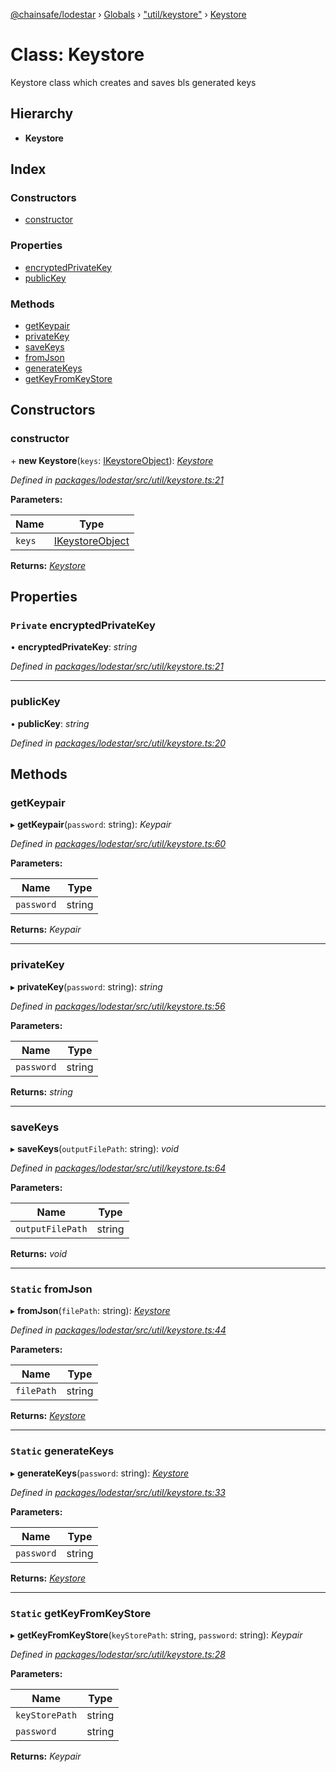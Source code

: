 [@chainsafe/lodestar](../README.md) › [Globals](../globals.md) › ["util/keystore"](../modules/_util_keystore_.md) › [Keystore](_util_keystore_.keystore.md)

# Class: Keystore

Keystore class which creates and saves bls generated keys

## Hierarchy

* **Keystore**

## Index

### Constructors

* [constructor](_util_keystore_.keystore.md#constructor)

### Properties

* [encryptedPrivateKey](_util_keystore_.keystore.md#private-encryptedprivatekey)
* [publicKey](_util_keystore_.keystore.md#publickey)

### Methods

* [getKeypair](_util_keystore_.keystore.md#getkeypair)
* [privateKey](_util_keystore_.keystore.md#privatekey)
* [saveKeys](_util_keystore_.keystore.md#savekeys)
* [fromJson](_util_keystore_.keystore.md#static-fromjson)
* [generateKeys](_util_keystore_.keystore.md#static-generatekeys)
* [getKeyFromKeyStore](_util_keystore_.keystore.md#static-getkeyfromkeystore)

## Constructors

###  constructor

\+ **new Keystore**(`keys`: [IKeystoreObject](../interfaces/_util_keystore_.ikeystoreobject.md)): *[Keystore](_util_keystore_.keystore.md)*

*Defined in [packages/lodestar/src/util/keystore.ts:21](https://github.com/ChainSafe/lodestar/blob/ee6564a3a/packages/lodestar/src/util/keystore.ts#L21)*

**Parameters:**

Name | Type |
------ | ------ |
`keys` | [IKeystoreObject](../interfaces/_util_keystore_.ikeystoreobject.md) |

**Returns:** *[Keystore](_util_keystore_.keystore.md)*

## Properties

### `Private` encryptedPrivateKey

• **encryptedPrivateKey**: *string*

*Defined in [packages/lodestar/src/util/keystore.ts:21](https://github.com/ChainSafe/lodestar/blob/ee6564a3a/packages/lodestar/src/util/keystore.ts#L21)*

___

###  publicKey

• **publicKey**: *string*

*Defined in [packages/lodestar/src/util/keystore.ts:20](https://github.com/ChainSafe/lodestar/blob/ee6564a3a/packages/lodestar/src/util/keystore.ts#L20)*

## Methods

###  getKeypair

▸ **getKeypair**(`password`: string): *Keypair*

*Defined in [packages/lodestar/src/util/keystore.ts:60](https://github.com/ChainSafe/lodestar/blob/ee6564a3a/packages/lodestar/src/util/keystore.ts#L60)*

**Parameters:**

Name | Type |
------ | ------ |
`password` | string |

**Returns:** *Keypair*

___

###  privateKey

▸ **privateKey**(`password`: string): *string*

*Defined in [packages/lodestar/src/util/keystore.ts:56](https://github.com/ChainSafe/lodestar/blob/ee6564a3a/packages/lodestar/src/util/keystore.ts#L56)*

**Parameters:**

Name | Type |
------ | ------ |
`password` | string |

**Returns:** *string*

___

###  saveKeys

▸ **saveKeys**(`outputFilePath`: string): *void*

*Defined in [packages/lodestar/src/util/keystore.ts:64](https://github.com/ChainSafe/lodestar/blob/ee6564a3a/packages/lodestar/src/util/keystore.ts#L64)*

**Parameters:**

Name | Type |
------ | ------ |
`outputFilePath` | string |

**Returns:** *void*

___

### `Static` fromJson

▸ **fromJson**(`filePath`: string): *[Keystore](_util_keystore_.keystore.md)*

*Defined in [packages/lodestar/src/util/keystore.ts:44](https://github.com/ChainSafe/lodestar/blob/ee6564a3a/packages/lodestar/src/util/keystore.ts#L44)*

**Parameters:**

Name | Type |
------ | ------ |
`filePath` | string |

**Returns:** *[Keystore](_util_keystore_.keystore.md)*

___

### `Static` generateKeys

▸ **generateKeys**(`password`: string): *[Keystore](_util_keystore_.keystore.md)*

*Defined in [packages/lodestar/src/util/keystore.ts:33](https://github.com/ChainSafe/lodestar/blob/ee6564a3a/packages/lodestar/src/util/keystore.ts#L33)*

**Parameters:**

Name | Type |
------ | ------ |
`password` | string |

**Returns:** *[Keystore](_util_keystore_.keystore.md)*

___

### `Static` getKeyFromKeyStore

▸ **getKeyFromKeyStore**(`keyStorePath`: string, `password`: string): *Keypair*

*Defined in [packages/lodestar/src/util/keystore.ts:28](https://github.com/ChainSafe/lodestar/blob/ee6564a3a/packages/lodestar/src/util/keystore.ts#L28)*

**Parameters:**

Name | Type |
------ | ------ |
`keyStorePath` | string |
`password` | string |

**Returns:** *Keypair*
